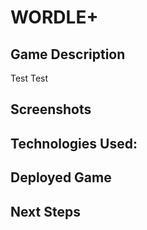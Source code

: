 # WORDLE+



## Game Description

Test
Test

## Screenshots

## Technologies Used:

## Deployed Game

## Next Steps
